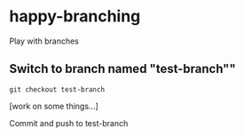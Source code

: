 # happy-branching
Play with branches

## Switch to branch named "test-branch""

`git checkout test-branch`

[work on some things...]

Commit and push to test-branch

